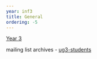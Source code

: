 ```yaml
---
year: inf3
title: General
ordering: -5
---
```


[Year 3](https://drive.google.com/folderview?id=0B2AAOQQZ_8BxS3RGY1YxSXNNZEk&usp=sharing)

mailing list archives - [ug3-students](https://lists.inf.ed.ac.uk/mailman/private/ug3-students/)
